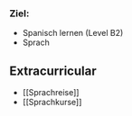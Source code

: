 ### Ziel:

- Spanisch lernen (Level B2)
- Sprach

## Extracurricular

- [[Sprachreise]]
- [[Sprachkurse]]